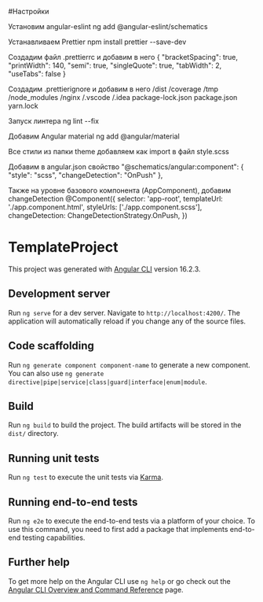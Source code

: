 #Настройки

Установим angular-eslint
ng add @angular-eslint/schematics

Устанавливаем Prettier
npm install prettier --save-dev

Создадим файл .prettierrc и добавим в него
{
  "bracketSpacing": true,
  "printWidth": 140,
  "semi": true,
  "singleQuote": true,
  "tabWidth": 2,
  "useTabs": false
}

Создадим .prettierignore и добавим в него
/dist
/coverage
/tmp
/node_modules
/nginx
/.vscode
/.idea
package-lock.json
package.json
yarn.lock

Запуск линтера
ng lint --fix

Добавим Angular material
ng add @angular/material

Все стили из папки theme добавляем как import в файл style.scss

Добавим в angular.json свойство
"@schematics/angular:component": {
  "style": "scss",
  "changeDetection": "OnPush"
},

Также на уровне базового компонента (AppComponent), добавим changeDetection
@Component({
  selector: 'app-root',
  templateUrl: './app.component.html',
  styleUrls: ['./app.component.scss'],
  changeDetection: ChangeDetectionStrategy.OnPush,
})


# TemplateProject

This project was generated with [Angular CLI](https://github.com/angular/angular-cli) version 16.2.3.

## Development server

Run `ng serve` for a dev server. Navigate to `http://localhost:4200/`. The application will automatically reload if you change any of the source files.

## Code scaffolding

Run `ng generate component component-name` to generate a new component. You can also use `ng generate directive|pipe|service|class|guard|interface|enum|module`.

## Build

Run `ng build` to build the project. The build artifacts will be stored in the `dist/` directory.

## Running unit tests

Run `ng test` to execute the unit tests via [Karma](https://karma-runner.github.io).

## Running end-to-end tests

Run `ng e2e` to execute the end-to-end tests via a platform of your choice. To use this command, you need to first add a package that implements end-to-end testing capabilities.

## Further help

To get more help on the Angular CLI use `ng help` or go check out the [Angular CLI Overview and Command Reference](https://angular.io/cli) page.


